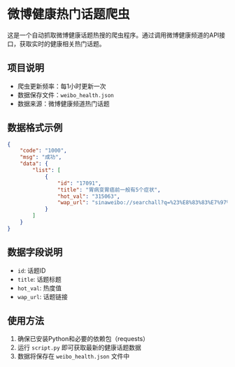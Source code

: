 # 微博健康热门话题爬虫

这是一个自动抓取微博健康话题热搜的爬虫程序。通过调用微博健康频道的API接口，获取实时的健康相关热门话题。

## 项目说明

- 爬虫更新频率：每1小时更新一次
- 数据保存文件：`weibo_health.json`
- 数据来源：微博健康频道热门话题

## 数据格式示例

```json
{
    "code": "1000",
    "msg": "成功",
    "data": {
        "list": [
            {
                "id": "17091",
                "title": "胃病变胃癌前一般有5个症状",
                "hot_val": "315063",
                "wap_url": "sinaweibo://searchall?q=%23%E8%83%83%E7%97%85%E5%8F%98%E8%83%83%E7%99%8C%E5%89%8D%E4%B8%80%E8%88%AC%E6%9C%895%E4%B8%AA%E7%97%87%E7%8A%B6%23"
            }
        ]
    }
}
```

## 数据字段说明

- `id`: 话题ID
- `title`: 话题标题
- `hot_val`: 热度值
- `wap_url`: 话题链接

## 使用方法

1. 确保已安装Python和必要的依赖包（requests）
2. 运行 `script.py` 即可获取最新的健康话题数据
3. 数据将保存在 `weibo_health.json` 文件中